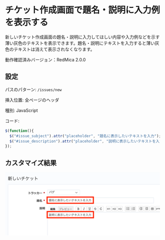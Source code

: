 # チケット作成画面で題名・説明に入力例を表示する

新しいチケット作成画面の題名・説明に入力してほしい内容や入力例などを示す薄い灰色のテキストを表示できます。題名・説明にテキストを入力すると薄い灰色のテキストは消えて表示されなくなります。

動作確認済みバージョン：RedMica 2.0.0

## 設定

パスのパターン: `/issues/new`

挿入位置: 全ページのヘッダ

種別: JavaScript

コード:


``` javascript
$(function(){
  $("#issue_subject").attr("placeholder", "題名に表示したいテキストを入力");
  $("#issue_description").attr("placeholder", "説明に表示したいテキストを入力");
});
```

## カスタマイズ結果

![](image@2x.png)
